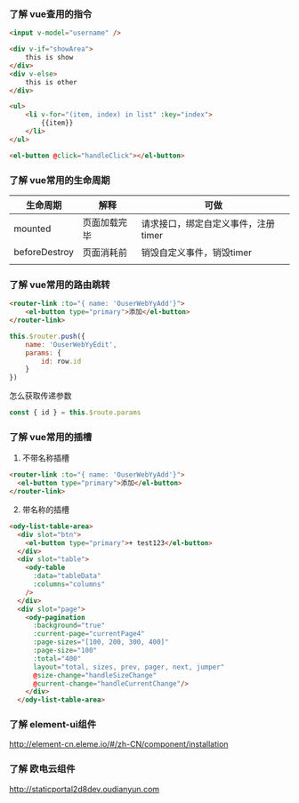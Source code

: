 
### 了解 vue查用的指令

```html
<input v-model="username" />
```

```html
<div v-if="showArea">
    this is show
</div>
<div v-else>
    this is other
</div>
```

```html
<ul>
    <li v-for="(item, index) in list" :key="index">
    	{{item}}
	</li>
</ul>
```

```html
<el-button @click="handleClick"></el-button>
```



### 了解 vue常用的生命周期

| 生命周期      | 解释         | 可做                                |
| ------------- | ------------ | ----------------------------------- |
| mounted       | 页面加载完毕 | 请求接口，绑定自定义事件，注册timer |
| beforeDestroy | 页面消耗前   | 销毁自定义事件，销毁timer           |
|               |              |                                     |

### 了解 vue常用的路由跳转

```html
<router-link :to="{ name: 'OuserWebYyAdd'}">
    <el-button type="primary">添加</el-button>
</router-link>
```

```js
this.$router.push({
    name: 'OuserWebYyEdit',
    params: {
        id: row.id
    }
})
```

怎么获取传递参数

```js
const { id } = this.$route.params
```

### 了解 vue常用的插槽

1. 不带名称插槽

```html
<router-link :to="{ name: 'OuserWebYyAdd'}">
  <el-button type="primary">添加</el-button>
</router-link>
```

   

2. 带名称的插槽

```html
<ody-list-table-area>
  <div slot="btn">
    <el-button type="primary">+ test123</el-button>
  </div>
  <div slot="table">
    <ody-table
      :data="tableData"
      :columns="columns"
    />
  </div>
  <div slot="page">
    <ody-pagination
      :background="true"
      :current-page="currentPage4"
      :page-sizes="[100, 200, 300, 400]"
      :page-size="100"
      :total="400"
      layout="total, sizes, prev, pager, next, jumper"
      @size-change="handleSizeChange"
      @current-change="handleCurrentChange"/>
    </div>
  </ody-list-table-area>
  ```

   

### 了解 element-ui组件

<http://element-cn.eleme.io/#/zh-CN/component/installation>



### 了解 欧电云组件

http://staticportal2d8dev.oudianyun.com
